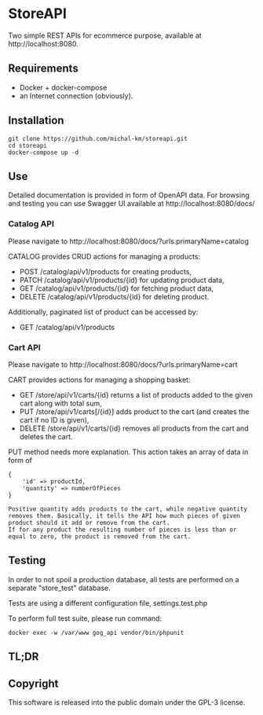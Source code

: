 # StoreAPI

Two simple REST APIs for ecommerce purpose, available at http://localhost:8080.

## Requirements

- Docker + docker-compose
- an Internet connection (obviously).

## Installation

```
git clone https://github.com/michal-km/storeapi.git
cd storeapi
docker-compose up -d
```

## Use

Detailed documentation is provided in form of OpenAPI data. For browsing and testing you can use Swagger UI available at http://localhost:8080/docs/

### Catalog API

Please navigate to http://localhost:8080/docs/?urls.primaryName=catalog

CATALOG provides CRUD actions for managing a products:

- POST /catalog/api/v1/products for creating products,
- PATCH /catalog/api/v1/products/{id} for updating product data,
- GET /catalog/api/v1/products/{id} for fetching product data,
- DELETE /catalog/api/v1/products/{id} for deleting product.

Additionally, paginated list of product can be accessed by:

- GET /catalog/api/v1/products

### Cart API

Please navigate to http://localhost:8080/docs/?urls.primaryName=cart

CART provides actions for managing a shopping basket:

- GET /store/api/v1/carts/{id} returns a list of products added to the given cart along with total sum,
- PUT /store/api/v1/carts[/{id}] adds product to the cart (and creates the cart if no ID is given),
- DELETE /store/api/v1/carts/{id} removes all products from the cart and deletes the cart.

PUT method needs more explanation. This action takes an array of data in form of
```
{
	'id' => productId,
	'quantity' => numberOfPieces
}

Positive quantity adds products to the cart, while negative quantity removes them. Basically, it tells the API how much pieces of given product should it add or remove from the cart.
If for any product the resulting number of pieces is less than or equal to zero, the product is removed from the cart.
```

## Testing

In order to not spoil a production database, all tests are performed on a separate "store_test" database.

Tests are using a different configuration file, settings.test.php

To perform full test suite, please run command:
```
docker exec -w /var/www gog_api vendor/bin/phpunit
```

## TL;DR


## Copyright

This software is released into the public domain under the GPL-3 license.